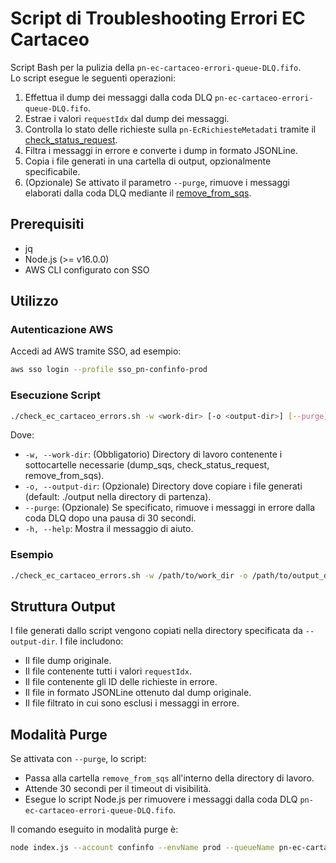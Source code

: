 # Script di Troubleshooting Errori EC Cartaceo

Script Bash per la pulizia della `pn-ec-cartaceo-errori-queue-DLQ.fifo`.  
Lo script esegue le seguenti operazioni:
1. Effettua il dump dei messaggi dalla coda DLQ `pn-ec-cartaceo-errori-queue-DLQ.fifo`.
2. Estrae i valori `requestIdx` dal dump dei messaggi.
3. Controlla lo stato delle richieste sulla `pn-EcRichiesteMetadati` tramite il [check_status_request](https://github.com/pagopa/pn-troubleshooting/tree/main/check_status_request).
4. Filtra i messaggi in errore e converte i dump in formato JSONLine.
5. Copia i file generati in una cartella di output, opzionalmente specificabile.
6. (Opzionale) Se attivato il parametro `--purge`, rimuove i messaggi elaborati dalla coda DLQ mediante il [remove_from_sqs](https://github.com/pagopa/pn-troubleshooting/tree/main/remove_from_sqs).

## Prerequisiti

- jq
- Node.js (>= v16.0.0)
- AWS CLI configurato con SSO

## Utilizzo

### Autenticazione AWS

Accedi ad AWS tramite SSO, ad esempio:
```bash
aws sso login --profile sso_pn-confinfo-prod
```

### Esecuzione Script

```bash
./check_ec_cartaceo_errors.sh -w <work-dir> [-o <output-dir>] [--purge]
```

Dove:
- `-w, --work-dir`: (Obbligatorio) Directory di lavoro contenente i sottocartelle necessarie (dump_sqs, check_status_request, remove_from_sqs).
- `-o, --output-dir`: (Opzionale) Directory dove copiare i file generati (default: ./output nella directory di partenza).
- `--purge`: (Opzionale) Se specificato, rimuove i messaggi in errore dalla coda DLQ dopo una pausa di 30 secondi.
- `-h, --help`: Mostra il messaggio di aiuto.

### Esempio

```bash
./check_ec_cartaceo_errors.sh -w /path/to/work_dir -o /path/to/output_dir --purge
```

## Struttura Output

I file generati dallo script vengono copiati nella directory specificata da `--output-dir`. I file includono:
- Il file dump originale.
- Il file contenente tutti i valori `requestIdx`.
- Il file contenente gli ID delle richieste in errore.
- Il file in formato JSONLine ottenuto dal dump originale.
- Il file filtrato in cui sono esclusi i messaggi in errore.

## Modalità Purge

Se attivata con `--purge`, lo script:
- Passa alla cartella `remove_from_sqs` all'interno della directory di lavoro.
- Attende 30 secondi per il timeout di visibilità.
- Esegue lo script Node.js per rimuovere i messaggi dalla coda DLQ `pn-ec-cartaceo-errori-queue-DLQ.fifo`.

Il comando eseguito in modalità purge è:
```bash
node index.js --account confinfo --envName prod --queueName pn-ec-cartaceo-errori-queue-DLQ.fifo --visibilityTimeout 30 --fileName <filtered_dump>
```